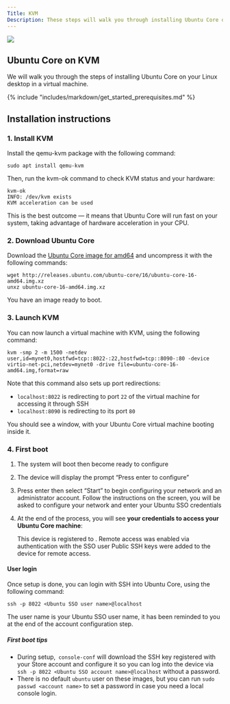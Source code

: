 ```yaml
---
Title: KVM
Description: These steps will walk you through installing Ubuntu Core on your Linux desktop in a virtual machine.
---
```


![](http://i.imgur.com/SYwbSCl.png)

## Ubuntu Core on KVM

We will walk you through the steps of installing Ubuntu Core on your Linux desktop in a virtual machine.

{% include "includes/markdown/get_started_prerequisites.md" %}

## Installation instructions

### 1. Install KVM

Install the qemu-kvm package with the following command:

    sudo apt install qemu-kvm

Then, run the kvm-ok command to check KVM status and your hardware:

    kvm-ok
    INFO: /dev/kvm exists
    KVM acceleration can be used

This is the best outcome — it means that Ubuntu Core will run fast on your system, taking advantage of hardware acceleration in your CPU.

### 2. Download Ubuntu Core

Download the [Ubuntu Core image for amd64](http://releases.ubuntu.com/ubuntu-core/16/ubuntu-core-16-amd64.img.xz) and uncompress it with the following commands:

    wget http://releases.ubuntu.com/ubuntu-core/16/ubuntu-core-16-amd64.img.xz
    unxz ubuntu-core-16-amd64.img.xz

You have an image ready to boot.

### 3. Launch KVM

You can now launch a virtual machine with KVM, using the following command:

    kvm -smp 2 -m 1500 -netdev user,id=mynet0,hostfwd=tcp::8022-:22,hostfwd=tcp::8090-:80 -device virtio-net-pci,netdev=mynet0 -drive file=ubuntu-core-16-amd64.img,format=raw

Note that this command also sets up port redirections:

* `localhost:8022` is redirecting to port `22` of the virtual machine for accessing it through SSH
* `localhost:8090` is redirecting to its port `80`

You should see a window, with your Ubuntu Core virtual machine booting inside it.

### 4. First boot

  1. The system will boot then become ready to configure
  2. The device will display the prompt “Press enter to configure”
  3. Press enter then select “Start” to begin configuring your network and an administrator account. Follow the instructions on the screen, you will be asked to configure your network and enter your Ubuntu SSO credentials
  4. At the end of the process, you will see **your credentials to access your Ubuntu Core machine**:

        This device is registered to <Ubuntu SSO email address>.
        Remote access was enabled via authentication with the SSO user <Ubuntu SSO user name>
        Public SSH keys were added to the device for remote access.

#### User login

Once setup is done, you can login with SSH into Ubuntu Core, using the following command:

    ssh -p 8022 <Ubuntu SSO user name>@localhost

The user name is your Ubuntu SSO user name, it has been reminded to you at the
end of the account configuration step.

##### First boot tips

  * During setup,` console-conf` will download the SSH key registered with your Store account and configure it so you can log into the device via `ssh -p 8022 <Ubuntu SSO account name>@localhost` without a password.
  * There is no default `ubuntu` user on these images, but you can run `sudo passwd <account name>` to set a password in case you need a local console login.
